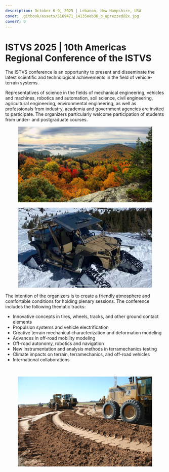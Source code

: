 ```yaml
---
description: October 6-9, 2025 | Lebanon, New Hampshire, USA
cover: .gitbook/assets/5169471_14135eeb36_b_uprezzed@2x.jpg
coverY: 0
---
```


# ISTVS 2025 | 10th Americas Regional Conference of the ISTVS

The ISTVS conference is an opportunity to present and disseminate the latest scientific and technological achievements in the field of vehicle-terrain systems.

Representatives of science in the fields of mechanical engineering, vehicles and machines, robotics and automation, soil science, civil engineering, agricultural engineering, environmental engineering, as well as professionals from industry, academia and government agencies are invited to participate. The organizers particularly welcome participation of students from under- and postgraduate courses.

<div align="left">

<figure><img src=".gitbook/assets/NH_FallFoliage.jpg" alt=""><figcaption></figcaption></figure>

</div>

<div align="center">

<figure><img src=".gitbook/assets/MRZR_Snow.jpg" alt=""><figcaption></figcaption></figure>

</div>

The intention of the organizers is to create a friendly atmosphere and comfortable conditions for holding plenary sessions. The conference includes the following thematic tracks:

* Innovative concepts in tires, wheels, tracks, and other ground contact elements&#x20;
* Propulsion systems and vehicle electrification
* Creative terrain mechanical characterization and deformation modeling
* Advances in off-road mobility modeling
* Off-road autonomy, robotics and navigation
* New instrumentation and analysis methods in terramechanics testing
* Climate impacts on terrain, terramechanics, and off-road vehicles
* International collaborations

<div>

<figure><img src=".gitbook/assets/JLTV.jpg" alt=""><figcaption></figcaption></figure>

 

<figure><img src=".gitbook/assets/7072072819_6963377928_k.jpg" alt=""><figcaption></figcaption></figure>

</div>
